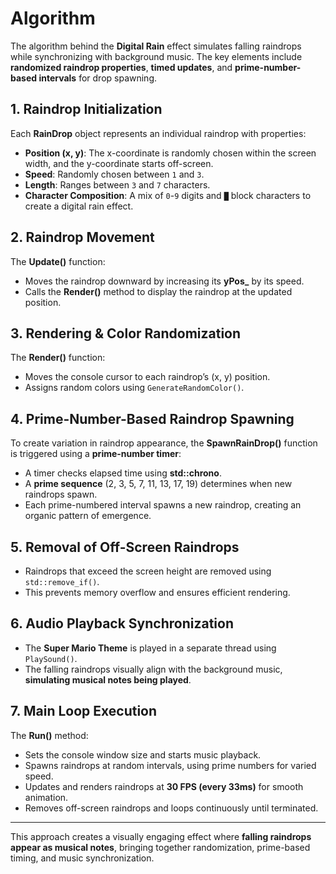 # Algorithm

The algorithm behind the **Digital Rain** effect simulates falling raindrops while synchronizing with background music. The key elements include **randomized raindrop properties**, **timed updates**, and **prime-number-based intervals** for drop spawning.

## 1. Raindrop Initialization  
Each **RainDrop** object represents an individual raindrop with properties:  
- **Position (x, y)**: The x-coordinate is randomly chosen within the screen width, and the y-coordinate starts off-screen.  
- **Speed**: Randomly chosen between `1` and `3`.  
- **Length**: Ranges between `3` and `7` characters.  
- **Character Composition**: A mix of `0`-`9` digits and `█` block characters to create a digital rain effect.  

## 2. Raindrop Movement  
The **Update()** function:  
- Moves the raindrop downward by increasing its **yPos_** by its speed.  
- Calls the **Render()** method to display the raindrop at the updated position.  

## 3. Rendering & Color Randomization  
The **Render()** function:  
- Moves the console cursor to each raindrop’s (x, y) position.  
- Assigns random colors using `GenerateRandomColor()`.  

## 4. Prime-Number-Based Raindrop Spawning  
To create variation in raindrop appearance, the **SpawnRainDrop()** function is triggered using a **prime-number timer**:  
- A timer checks elapsed time using **std::chrono**.  
- A **prime sequence** (2, 3, 5, 7, 11, 13, 17, 19) determines when new raindrops spawn.  
- Each prime-numbered interval spawns a new raindrop, creating an organic pattern of emergence.  

## 5. Removal of Off-Screen Raindrops  
- Raindrops that exceed the screen height are removed using `std::remove_if()`.  
- This prevents memory overflow and ensures efficient rendering.  

## 6. Audio Playback Synchronization  
- The **Super Mario Theme** is played in a separate thread using `PlaySound()`.  
- The falling raindrops visually align with the background music, **simulating musical notes being played**.  

## 7. Main Loop Execution  
The **Run()** method:  
- Sets the console window size and starts music playback.  
- Spawns raindrops at random intervals, using prime numbers for varied speed.  
- Updates and renders raindrops at **30 FPS (every 33ms)** for smooth animation.  
- Removes off-screen raindrops and loops continuously until terminated.  

---

This approach creates a visually engaging effect where **falling raindrops appear as musical notes**, bringing together randomization, prime-based timing, and music synchronization.
